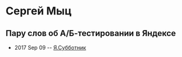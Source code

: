 # Сергей Мыц

## Пару слов об А&#x2F;Б-тестировании в Яндексе
- 2017 Sep 09 -- [Я.Субботник](https://events.yandex.ru/lib/talks/4965/)    
